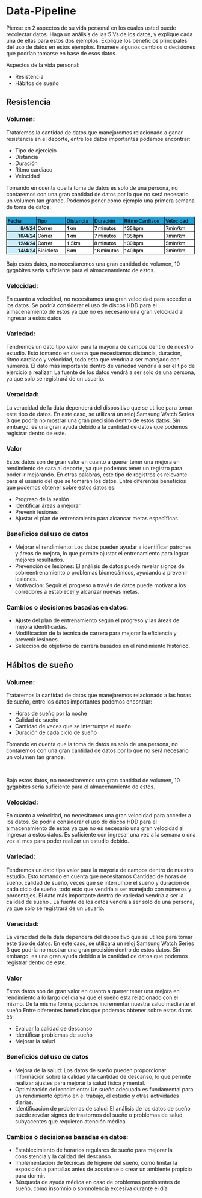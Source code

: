 # Data-Pipeline

<p>
  Piense en 2 aspectos de su vida personal en los cuales usted puede recolectar datos. Haga un análisis de las 5 Vs de los datos, y explique cada una de ellas para estos dos ejemplos. Explique los beneficios principales del uso de datos en estos ejemplos. Enumere algunos cambios o decisiones que podrían tomarse en base de esos datos. 
</p>

<p>
  Aspectos de la vida personal:
</p>

- Resistencia
- Hábitos de sueño

 
## Resistencia

### Volumen: 

<p>
  Trataremos la cantidad de datos que manejaremos relacionado a ganar resistencia en el deporte, entre los datos importantes podemos encontrar:
</p>

- Tipo de ejercicio
- Distancia
- Duración
- Ritmo cardiaco
- Velocidad


<p>
  Tomando en cuenta que la toma de datos es solo de una persona, no contaremos con una gran cantidad de datos por lo que no será necesario un volumen tan grande.
  Podemos poner como ejemplo una primera semana de toma de datos: 
</p>

![Gráfico 1. Datos de rendimiento](https://github.com/AndresProano/Data-Pipeline/blob/master/Foto/Captura%20de%20Pantalla%202024-04-15%20a%20la(s)%2019.30.08.png)

<p>
	Bajo estos datos, no necesitaremos una gran cantidad de volumen, 10 gygabites seria suficiente para el almacenamiento de estos.
</p>

### Velocidad: 

<p>
	En cuanto a velocidad, no necesitamos una gran velocidad para acceder a los datos. Se podría considerar el uso de discos HDD para el almacenamiento de estos ya que no es necesario una gran velocidad al ingresar a estos datos
</p>

### Variedad: 

<p>
	Tendremos un dato tipo valor para la mayoria de campos dentro de nuestro estudio. Esto tomando en cuenta que necesitamos distancia, duración, ritmo cardiaco y velocidad, todo esto que vendría a ser manejado con números. 
	El dato más importante dentro de variedad vendría a ser el tipo de ejercicio a realizar.
	La fuente de los datos vendrá a ser solo de una persona, ya que solo se registrará de un usuario.
</p>

### Veracidad:

<p>
	La veracidad de la data dependerá del dispositivo que se utilice para tomar este tipo de datos. En este caso, se utilizará un reloj Samsung Watch Series 3 que podría no mostrar una gran precisión dentro de estos datos. Sin embargo, es una gran ayuda debido a la cantidad de datos que podemos registrar dentro de este. 
</p>

### Valor

<p>
	Estos datos son de gran valor en cuanto a querer tener una mejora en rendimiento de cara al deporte, ya que podemos tener un registro para poder ir mejorando. En otras palabras, este tipo de registros es relevante para el usuario del que se tomarán los datos.
	Entre diferentes beneficios que podemos obtener sobre estos datos es:
</p>

- Progreso de la sesión
- Identificar áreas a mejorar
- Prevenir lesiones
- Ajustar el plan de entrenamiento para alcancar metas especīficas 

### Beneficios del uso de datos

- Mejorar el rendimiento: Los datos pueden ayudar a identificar patrones y áreas de mejora, lo que permite ajustar el entrenamiento para lograr mejores resultados.
- Prevención de lesiones: El análisis de datos puede revelar signos de sobreentrenamiento o problemas biomecánicos, ayudando a prevenir lesiones.
- Motivación: Seguir el progreso a través de datos puede motivar a los corredores a establecer y alcanzar nuevas metas.

### Cambios o decisiones basadas en datos:

- Ajuste del plan de entrenamiento según el progreso y las áreas de mejora identificadas.
- Modificación de la técnica de carrera para mejorar la eficiencia y prevenir lesiones.
- Selección de objetivos de carrera basados en el rendimiento histórico.

## Hábitos de sueño


### Volumen: 

<p>
  Trataremos la cantidad de datos que manejaremos relacionado a las horas de sueño, entre los datos importantes podemos encontrar:
</p>

- Horas de sueño por la noche
- Calidad de sueño
- Cantidad de veces que se interrumpe el sueño
- Duración de cada ciclo de sueño


<p>
  Tomando en cuenta que la toma de datos es solo de una persona, no contaremos con una gran cantidad de datos por lo que no será necesario un volumen tan grande. 
</p>

![]()

<p>
	Bajo estos datos, no necesitaremos una gran cantidad de volumen, 10 gygabites seria suficiente para el almacenamiento de estos.
</p>

### Velocidad: 

<p>
	En cuanto a velocidad, no necesitamos una gran velocidad para acceder a los datos. Se podría considerar el uso de discos HDD para el almacenamiento de estos ya que no es necesario una gran velocidad al ingresar a estos datos. Es suficiente con ingresar una vez a la semana o una vez al mes para poder realizar un estudio debido.
</p>

### Variedad: 

<p>
	Tendremos un dato tipo valor para la mayoria de campos dentro de nuestro estudio. Esto tomando en cuenta que necesitamos Cantidad de horas de sueño, calidad de sueño, veces que se interrumpe el sueño y duración de cada ciclo de sueño, todo esto que vendría a ser manejado con números y porcentajes.
	El dato más importante dentro de variedad vendría a ser la calidad de sueño .
	La fuente de los datos vendrá a ser solo de una persona, ya que solo se registrará de un usuario.
</p>

### Veracidad:

<p>
	La veracidad de la data dependerá del dispositivo que se utilice para tomar este tipo de datos. En este caso, se utilizará un reloj Samsung Watch Series 3 que podría no mostrar una gran precisión dentro de estos datos. Sin embargo, es una gran ayuda debido a la cantidad de datos que podemos registrar dentro de este. 
</p>

### Valor

<p>
	Estos datos son de gran valor en cuanto a querer tener una mejora en rendimiento a lo largo del día ya que el sueño esta relacionado con el mismo. De la misma forma, podemos incrementar nuestra salud mediante el sueño
	Entre diferentes beneficios que podemos obtener sobre estos datos es:
</p>

- Evaluar la calidad de descanso
- Identificar problemas de sueño 
- Mejorar la salud

### Beneficios del uso de datos

- Mejora de la salud: Los datos de sueño pueden proporcionar información sobre la calidad y la cantidad de descanso, lo que permite realizar ajustes para mejorar la salud física y mental.
- Optimización del rendimiento: Un sueño adecuado es fundamental para un rendimiento óptimo en el trabajo, el estudio y otras actividades diarias.
- Identificación de problemas de salud: El análisis de los datos de sueño puede revelar signos de trastornos del sueño o problemas de salud subyacentes que requieren atención médica.

### Cambios o decisiones basadas en datos:

- Establecimiento de horarios regulares de sueño para mejorar la consistencia y la calidad del descanso.
- Implementación de técnicas de higiene del sueño, como limitar la exposición a pantallas antes de acostarse o crear un ambiente propicio para dormir.
- Búsqueda de ayuda médica en caso de problemas persistentes de sueño, como insomnio o somnolencia excesiva durante el día
